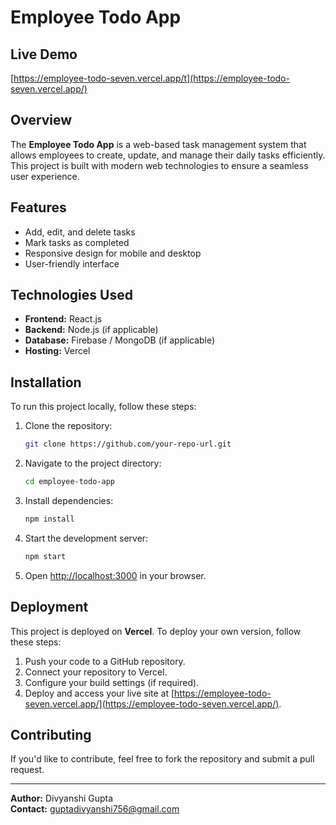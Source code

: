 # Employee Todo App

## Live Demo
[https://employee-todo-seven.vercel.app/t](https://employee-todo-seven.vercel.app/)

## Overview
The **Employee Todo App** is a web-based task management system that allows employees to create, update, and manage their daily tasks efficiently. This project is built with modern web technologies to ensure a seamless user experience.

## Features
- Add, edit, and delete tasks
- Mark tasks as completed
- Responsive design for mobile and desktop
- User-friendly interface

## Technologies Used
- **Frontend:** React.js
- **Backend:** Node.js (if applicable)
- **Database:** Firebase / MongoDB (if applicable)
- **Hosting:** Vercel

## Installation
To run this project locally, follow these steps:

1. Clone the repository:
   ```sh
   git clone https://github.com/your-repo-url.git
   ```
2. Navigate to the project directory:
   ```sh
   cd employee-todo-app
   ```
3. Install dependencies:
   ```sh
   npm install
   ```
4. Start the development server:
   ```sh
   npm start
   ```
5. Open [http://localhost:3000](http://localhost:3000) in your browser.

## Deployment
This project is deployed on **Vercel**. To deploy your own version, follow these steps:
1. Push your code to a GitHub repository.
2. Connect your repository to Vercel.
3. Configure your build settings (if required).
4. Deploy and access your live site at [https://employee-todo-seven.vercel.app/](https://employee-todo-seven.vercel.app/).

## Contributing
If you'd like to contribute, feel free to fork the repository and submit a pull request.


---
**Author:** Divyanshi Gupta  
**Contact:** guptadivyanshi756@gmail.com

